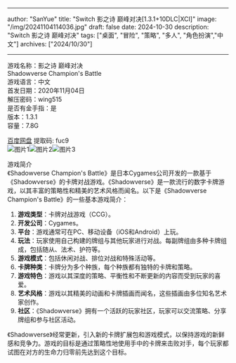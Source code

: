 
---
author: "SanYue"
title: "Switch 影之诗 巅峰对决[1.3.1+10DLC|XCI]"
image: "/img/20241104114036.jpg"
draft: false
date: 2024-10-30
description: "Switch 影之诗 巅峰对决"
tags: ["桌面", "冒险", "策略", "多人", "角色扮演","中文"]
archives: ["2024/10/30"]

---

游戏名称：影之诗 巅峰对决   
Shadowverse Champion's Battle    
游戏语言：中文  
首发日期：2020年11月04日  
解压密码：wing515  
是否有金手指：是  
版本：1.3.1   
容量：7.8G

[百度网盘](https://pan.baidu.com/s/1m3F1mPUxF6ToWqYkkGk_-Q) 提取码: fuc9  
![图片1](/img/sc8dpa.jpg)![图片2](/img/sc8a60.jpg)![图片3](/img/sc8a5z.jpg)  

游戏简介  
《Shadowverse Champion's Battle》是日本Cygames公司开发的一款基于《Shadowverse》的卡牌对战游戏。《Shadowverse》是一款流行的数字卡牌游戏，以其丰富的策略性和精美的艺术风格而闻名。以下是《Shadowverse Champion's Battle》的一些基本游戏简介：

1. **游戏类型**：卡牌对战游戏（CCG）。
2. **开发公司**：Cygames。
3. **平台**：游戏通常可在PC、移动设备（iOS和Android）上玩。
4. **玩法**：玩家使用自己构建的牌组与其他玩家进行对战。每副牌组由多种卡牌组成，包括随从、法术、护符等。
5. **游戏模式**：包括休闲对战、排位对战和特殊活动等。
6. **卡牌种类**：卡牌分为多个种族，每个种族都有独特的卡牌和策略。
7. **游戏特色**：游戏以其深度的策略、平衡性和不断更新的内容而受到玩家的喜爱。
8. **艺术风格**：游戏以其精美的动画和卡牌插画而闻名，这些插画由多位知名艺术家创作。
9. **社区**：《Shadowverse》拥有一个活跃的玩家社区，玩家可以交流策略、分享牌组和参与社区活动。

《Shadowverse》经常更新，引入新的卡牌扩展包和游戏模式，以保持游戏的新鲜感和竞争力。游戏的目标是通过策略性地使用手中的卡牌来击败对手，每个玩家都试图在对方的生命力归零前先达到这个目标。
